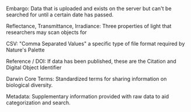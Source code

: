 Embargo:
    Data that is uploaded and exists on the server but can't be searched for until a certain date has passed.
    
    
Reflectance, Transmittance, Irradiance:
    Three properties of light that researchers may scan objects for
    
CSV:
    "Comma Separated Values" a specific type of file format required by Nature's Palette
    
Reference / DOI:
    If data has been published, these are the Citation and Digital Object Identifier
    
Darwin Core Terms:
    Standardized terms for sharing information on biological diversity.
    
Metadata:
    Supplementary information provided with raw data to aid categorization and search.
    

